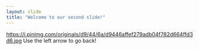 ```yaml
---
layout: slide
title: "Welcome to our second slide!"
---
```

https://i.pinimg.com/originals/d9/44/6a/d9446affef279adb04f782d664ffd3d6.jpg
Use the left arrow to go back!
